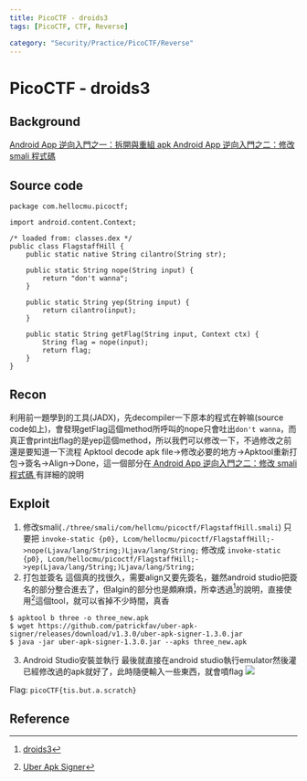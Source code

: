 ```yaml
---
title: PicoCTF - droids3
tags: [PicoCTF, CTF, Reverse]

category: "Security/Practice/PicoCTF/Reverse"
---
```


# PicoCTF - droids3

## Background
[ Android App 逆向入門之一：拆開與重組 apk ](https://blog.huli.tw/2023/04/27/android-apk-decompile-intro-1/)
[ Android App 逆向入門之二：修改 smali 程式碼 ](https://blog.huli.tw/2023/04/27/android-apk-decompile-intro-2/)

## Source code
```java=
package com.hellocmu.picoctf;

import android.content.Context;

/* loaded from: classes.dex */
public class FlagstaffHill {
    public static native String cilantro(String str);

    public static String nope(String input) {
        return "don't wanna";
    }

    public static String yep(String input) {
        return cilantro(input);
    }

    public static String getFlag(String input, Context ctx) {
        String flag = nope(input);
        return flag;
    }
}
```

## Recon
利用前一題學到的工具(JADX)，先decompiler一下原本的程式在幹嘛(source code如上)，會發現getFlag這個method所呼叫的nope只會吐出`don't wanna`，而真正會print出flag的是yep這個method，所以我們可以修改一下，不過修改之前還是要知道一下流程
Apktool decode apk file$\to$修改必要的地方$\to$Apktool重新打包$\to$簽名$\to$Align$\to$Done，這一個部分在[ Android App 逆向入門之二：修改 smali 程式碼 ](https://blog.huli.tw/2023/04/27/android-apk-decompile-intro-2/)有詳細的說明

## Exploit
1. 修改smali(`./three/smali/com/hellcmu/picoctf/FlagstaffHill.smali`)
只要把
`invoke-static {p0}, Lcom/hellocmu/picoctf/FlagstaffHill;->nope(Ljava/lang/String;)Ljava/lang/String;`
修改成
`invoke-static {p0}, Lcom/hellocmu/picoctf/FlagstaffHill;->yep(Ljava/lang/String;)Ljava/lang/String;`
2. 打包並簽名
這個真的找很久，需要align又要先簽名，雖然android studio把簽名的部分整合進去了，但algin的部分也是頗麻煩，所幸透過[^pico-reverse-droids3-wp]的說明，直接使用[^apk-signer-tool]這個tool，就可以省掉不少時間，真香
```bash!
$ apktool b three -o three_new.apk
$ wget https://github.com/patrickfav/uber-apk-signer/releases/download/v1.3.0/uber-apk-signer-1.3.0.jar
$ java -jar uber-apk-signer-1.3.0.jar --apks three_new.apk
```
3. Android Studio安裝並執行
最後就直接在android studio執行emulator然後灌已經修改過的apk就好了，此時隨便輸入一些東西，就會噴flag
![](https://hackmd.io/_uploads/Hk3kHQbeT.png)

Flag: `picoCTF{tis.but.a.scratch}`

## Reference
[^pico-reverse-droids3-wp]:[droids3](https://picoctf2019.haydenhousen.com/reverse-engineering/droids3)
[^apk-signer-tool]:[Uber Apk Signer](https://github.com/patrickfav/uber-apk-signer)